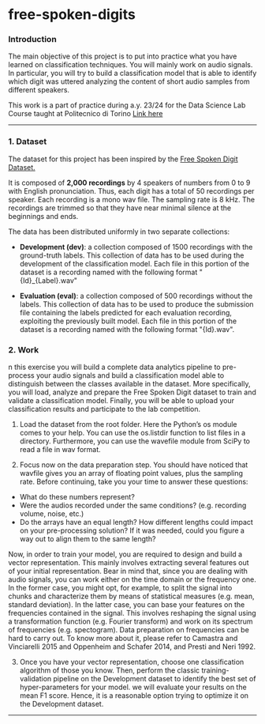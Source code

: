 # free-spoken-digits

### Introduction 
The main objective of this project is to put into practice what you have learned on classification techniques. You will mainly work on audio signals. In particular, you will try to build a classification model that is able to identify which digit was uttered analyzing the content of short audio samples from different speakers.

This work is a part of practice during a.y. 23/24 for the Data Science Lab Course taught at Politecnico di Torino [Link here](https://dbdmg.polito.it/dbdmg_web/2023/data-science-lab-process-and-methods-2023-24/)

____

### 1. Dataset
The dataset for this project has been inspired by the [Free Spoken Digit Dataset.](https://github.com/Jakobovski/free-spoken-digit-dataset)

It is composed of **2,000 recordings** by 4 speakers of numbers from 0 to 9 with English pronunciation.
Thus, each digit has a total of 50 recordings per speaker. Each recording is a mono wav file. The sampling rate is 8 kHz. The recordings are trimmed so that they have near minimal silence at the beginnings and
ends.

The data has been distributed uniformly in two separate collections:

- **Development (dev)**: a collection composed of 1500 recordings with the ground-truth labels. This
collection of data has to be used during the development of the classification model. Each file in this portion of the dataset is a recording named with the following format "{Id}_{Label}.wav"

- **Evaluation (eval)**: a collection composed of 500 recordings without the labels. This collection of
data has to be used to produce the submission file containing the labels predicted for each evaluation
recording, exploiting the previously built model. Each file in this portion of the dataset is a recording
named with the following format "{Id}.wav".

### 2. Work

n this exercise you will build a complete data analytics pipeline to pre-process your audio signals and build
a classification model able to distinguish between the classes available in the dataset. More specifically, you
will load, analyze and prepare the Free Spoken Digit dataset to train and validate a classification model.
Finally, you will be able to upload your classification results and participate to the lab competition.

1. Load the dataset from the root folder. Here the Python’s os module comes to your help. You can use
the os.listdir function to list files in a directory. Furthermore, you can use the wavefile module
from SciPy to read a file in wav format. 

2. Focus now on the data preparation step. You should have noticed that wavfile gives you an array of
floating point values, plus the sampling rate. Before continuing, take you your time to answer these
questions:
- What do these numbers represent?
- Were the audios recorded under the same conditions? (e.g. recording volume, noise, etc.)
- Do the arrays have an equal length? How different lengths could impact on your pre-processing
solution? If it was needed, could you figure a way out to align them to the same length?


Now, in order to train your model, you are required to design and build a vector representation.
This mainly involves extracting several features out of your initial representation. Bear in mind that,
since you are dealing with audio signals, you can work either on the time domain or the frequency
one. In the former case, you might opt, for example, to split the signal into chunks and characterize
them by means of statistical measures (e.g. mean, standard deviation). In the latter case, you can
base your features on the frequencies contained in the signal. This involves reshaping the signal
using a transformation function (e.g. Fourier transform) and work on its spectrum of frequencies
(e.g. spectogram). Data preparation on frequencies can be hard to carry out. To know more about
it, please refer to Camastra and Vinciarelli 2015 and Oppenheim and Schafer 2014, and Presti and
Neri 1992.

3. Once you have your vector representation, choose one classification algorithm of those you know.
Then, perform the classic training-validation pipeline on the Development dataset to identify the best
set of hyper-parameters for your model. we will evaluate your results
on the mean F1 score. Hence, it is a reasonable option trying to optimize it on the Development
dataset.

_____
